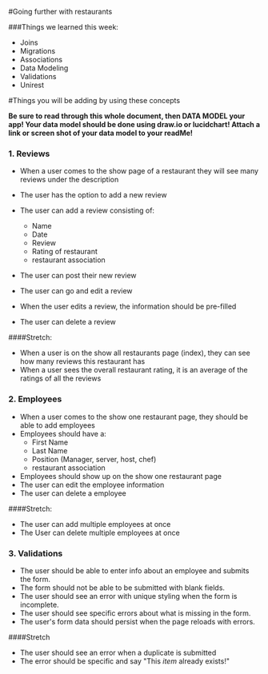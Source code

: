 #Going further with restaurants

###Things we learned this week:
  * Joins
  * Migrations
  * Associations
  * Data Modeling
  * Validations
  * Unirest

#Things you will be adding by using these concepts

**Be sure to read through this whole document, then DATA MODEL your app!
Your data model should be done using draw.io or lucidchart!
Attach a link or screen shot of your data model to your readMe!**

### 1. Reviews
* When a user comes to the show page of a restaurant they will see many reviews under the description
* The user has the option to add a new review
* The user can add a review consisting of:
  * Name
  * Date
  * Review
  * Rating of restaurant
  * restaurant association

* The user can post their new review
* The user can go and edit a review
* When the user edits a review, the information should be pre-filled
* The user can delete a review

####Stretch:
* When a user is on the show all restaurants page (index), they can see how many reviews this restaurant has
* When a user sees the overall restaurant rating, it is an average of the ratings of all the reviews

### 2. Employees
* When a user comes to the show one restaurant page, they should be able to add employees
* Employees should have a:
  * First Name
  * Last Name
  * Position (Manager, server, host, chef)
  * restaurant association
* Employees should show up on the show one restaurant page
* The user can edit the employee information
* The user can delete a employee

####Stretch:
* The user can add multiple employees at once
* The User can delete multiple employees at once

### 3. Validations
* The user should be able to enter info about an employee and submits the form.
* The form should not be able to be submitted with blank fields.
* The user should see an error with unique styling when the form is incomplete.
* The user should see specific errors about what is missing in the form.
* The user's form data should persist when the page reloads with errors.

####Stretch
* The user should see an error when a duplicate is submitted
* The error should be specific and say "This *item* already exists!"
